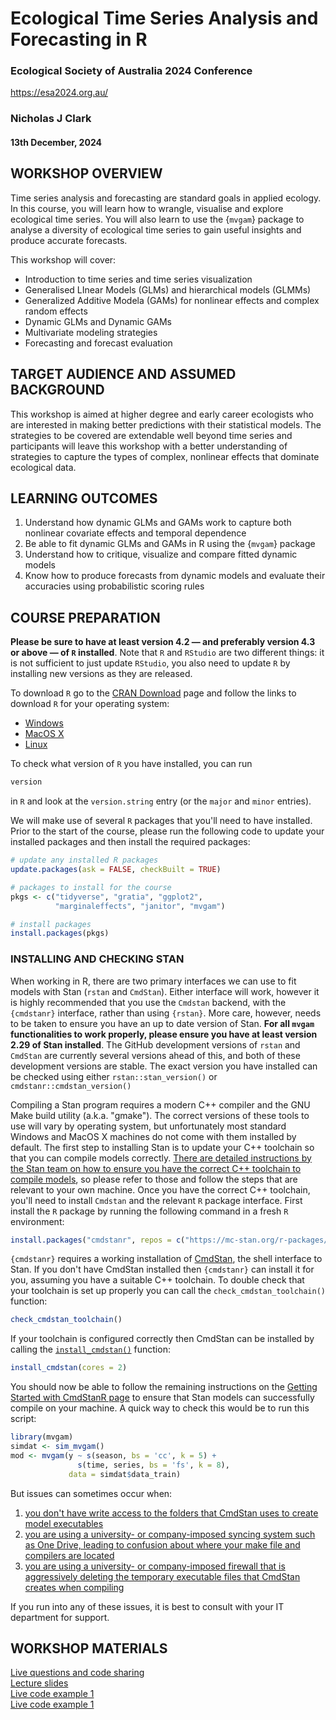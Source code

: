 # Ecological Time Series Analysis and Forecasting in R

### Ecological Society of Australia 2024 Conference

https://esa2024.org.au/

### Nicholas J Clark

#### 13th December, 2024

## WORKSHOP OVERVIEW
Time series analysis and forecasting are standard goals in applied ecology. In this course, you will learn how to wrangle, visualise and explore ecological time series. You will also learn to use the {`mvgam`} package to analyse a diversity of ecological time series to gain useful insights and produce accurate forecasts.

This workshop will cover:

- Introduction to time series and time series visualization
- Generalised LInear Models (GLMs) and hierarchical models (GLMMs)
- Generalized Additive Modela (GAMs) for nonlinear effects and complex random effects
- Dynamic GLMs and Dynamic GAMs
- Multivariate modeling strategies
- Forecasting and forecast evaluation

## TARGET AUDIENCE AND ASSUMED BACKGROUND
This workshop is aimed at higher degree and early career ecologists who are interested in making better predictions with their statistical models. The strategies to be covered are extendable well beyond time series and participants will leave this workshop with a better understanding of strategies to capture the types of complex, nonlinear effects that dominate ecological data.

## LEARNING OUTCOMES
1.    Understand how dynamic GLMs and GAMs work to capture both nonlinear covariate effects and temporal dependence
2.    Be able to fit dynamic GLMs and GAMs in R using the {`mvgam`} package
3.    Understand how to critique, visualize and compare fitted dynamic models
4.    Know how to produce forecasts from dynamic models and evaluate their accuracies using probabilistic scoring rules

## COURSE PREPARATION

**Please be sure to have at least version 4.2 &mdash; and preferably version 4.3 or above &mdash; of `R` installed**. Note that `R` and `RStudio` are two different things: it is not sufficient to just update `RStudio`, you also need to update `R` by installing new versions as they are released.

To download `R` go to the [CRAN Download](https://cran.r-project.org/) page and follow the links to download `R` for your operating system:

* [Windows](https://cran.r-project.org/bin/windows/)
* [MacOS X](https://cran.r-project.org/bin/macosx/)
* [Linux](https://cran.r-project.org/bin/linux/)

To check what version of `R` you have installed, you can run

```r
version
```

in `R` and look at the `version.string` entry (or the `major` and `minor` entries).

We will make use of several `R` packages that you'll need to have installed. Prior to the start of the course, please run the following code to update your installed packages and then install the required packages:

```r
# update any installed R packages
update.packages(ask = FALSE, checkBuilt = TRUE)

# packages to install for the course
pkgs <- c("tidyverse", "gratia", "ggplot2",
          "marginaleffects", "janitor", "mvgam")

# install packages
install.packages(pkgs)
```

### INSTALLING AND CHECKING STAN
When working in R, there are two primary interfaces we can use to fit models with Stan (`rstan` and `CmdStan`). Either interface will work, however it is highly recommended that you use the `Cmdstan` backend, with the `{cmdstanr}` interface, rather than using `{rstan}`. More care, however, needs to be taken to ensure you have an up to date version of Stan. **For all `mvgam` functionalities to work properly, please ensure you have at least version 2.29 of Stan installed**. The GitHub development versions of `rstan` and `CmdStan` are currently several versions ahead of this, and both of these development versions are stable. The exact version you have installed can be checked using either `rstan::stan_version()` or `cmdstanr::cmdstan_version()`

Compiling a Stan program requires a modern C++ compiler and the GNU Make build utility (a.k.a. "gmake"). The correct versions of these tools to use will vary by operating system, but unfortunately most standard Windows and MacOS X machines do not come with them installed by default. The first step to installing Stan is to update your C++ toolchain so that you can compile models correctly. [There are detailed instructions by the Stan team on how to ensure you have the correct C++ toolchain to compile models](https://mc-stan.org/docs/cmdstan-guide/installation.html#cpp-toolchain), so please refer to those and follow the steps that are relevant to your own machine. Once you have the correct C++ toolchain, you'll need to install `Cmdstan` and the relevant `R` package interface. First install the `R` package by running the following command in a fresh `R` environment:

```r
install.packages("cmdstanr", repos = c("https://mc-stan.org/r-packages/", getOption("repos")))
```

`{cmdstanr}` requires a working installation of [CmdStan](https://mc-stan.org/users/interfaces/cmdstan.html), the shell interface to Stan. If you don't have CmdStan installed then `{cmdstanr}` can install it for you, assuming you have a suitable C++ toolchain. To double check that your toolchain is set up properly you can call
the `check_cmdstan_toolchain()` function:

```r
check_cmdstan_toolchain()
```

If your toolchain is configured correctly then CmdStan can be installed by calling the
[`install_cmdstan()`](https://mc-stan.org/cmdstanr/reference/install_cmdstan.html) function:

```r
install_cmdstan(cores = 2)
```

You should now be able to follow the remaining instructions on the [Getting Started with CmdStanR page](https://mc-stan.org/cmdstanr/articles/cmdstanr.html) to ensure that Stan models can successfully compile on your machine. A quick way to check this would be to run this script:

```r
library(mvgam)
simdat <- sim_mvgam()
mod <- mvgam(y ~ s(season, bs = 'cc', k = 5) +
               s(time, series, bs = 'fs', k = 8),
             data = simdat$data_train)
```

But issues can sometimes occur when:

1. [you don't have write access to the folders that CmdStan uses to create model executables](https://discourse.mc-stan.org/t/problem-running-cmdstan-on-computing-cluster/34747/5)
2. [you are using a university- or company-imposed syncing system such as One Drive, leading to confusion about where your make file and compilers are located](https://discourse.mc-stan.org/t/system-command-make-failed-models-wont-compile/30528)
3. [you are using a university- or company-imposed firewall that is aggressively deleting the temporary executable files that CmdStan creates when compiling](https://discourse.mc-stan.org/t/trouble-with-cmdstan-toolchain-with-rtools42-on-windows-10-enterprise/28444)

If you run into any of these issues, it is best to consult with your IT department for support.

## WORKSHOP MATERIALS
[Live questions and code sharing]([ESA_timeseries_2024](https://docs.google.com/document/d/1xd3icf1wxGxO3SVt2AmKO8CkeKv1QpsxgqK7rR15U08/edit?usp=sharing))
<br>
[Lecture slides](https://nicholasjclark.github.io/ESA_2024_timeseries/ESA_slidedeck.html#1) 
<br>
[Live code example 1](https://github.com/nicholasjclark/ESA_2024_timeseries/blob/main/live_code_examples/casestudy1_kestrel.R)
<br>
[Live code example 1](https://github.com/nicholasjclark/ESA_2024_timeseries/blob/main/live_code_examples/casestudy2_aphids.R)
